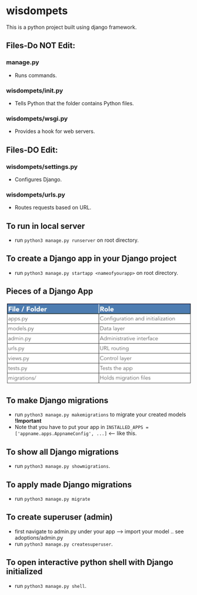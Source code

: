 # wisdompets
This is a python project built using django framework.

## Files-Do NOT Edit: 
### manage.py
* Runs commands.

### wisdompets/__init__.py
* Tells Python that the folder contains Python files.

### wisdompets/wsgi.py
* Provides a hook for web servers.

## Files-DO Edit: 
### wisdompets/settings.py
* Configures Django.

### wisdompets/urls.py
* Routes requests based on URL.

## To run in local server
* run `python3 manage.py runserver` on root directory. 

## To create a Django app in your Django project
* run `python3 manage.py startapp <nameofyourapp>` on root directory.

## Pieces of a Django App
![Pieces of App](/readme_img/pofapp.png)

## To make Django migrations
* run `python3 manage.py makemigrations` to migrate your created models **!Important**
* Note that you have to put your app in `INSTALLED_APPS = ['appname.apps.AppnameConfig', ...]` <-- like this. 

## To show all Django migrations
* run `python3 manage.py showmigrations`.

## To apply made Django migrations
* run `python3 manage.py migrate`

## To create superuser (admin)
* first navigate to admin.py under your app --> import your model .. see adoptions/admin.py
* run `python3 manage.py createsuperuser`.

## To open interactive python shell with Django initialized
* run `python3 manage.py shell`.

